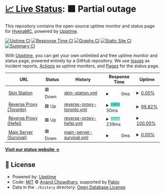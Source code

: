 # [📈 Live Status](https://hyenamc.github.io/hyena-upptime): <!--live status--> **🟧 Partial outage**

This repository contains the open-source uptime monitor and status page for [HyenaMC](https://hyenamc.github.io/hyena-upptime), powered by [Upptime](https://github.com/upptime/upptime).

[![Uptime CI](https://github.com/hyenamc/hyena-upptime/workflows/Uptime%20CI/badge.svg)](https://github.com/hyenamc/hyena-upptime/actions?query=workflow%3A%22Uptime+CI%22)
[![Response Time CI](https://github.com/hyenamc/hyena-upptime/workflows/Response%20Time%20CI/badge.svg)](https://github.com/hyenamc/hyena-upptime/actions?query=workflow%3A%22Response+Time+CI%22)
[![Graphs CI](https://github.com/hyenamc/hyena-upptime/workflows/Graphs%20CI/badge.svg)](https://github.com/hyenamc/hyena-upptime/actions?query=workflow%3A%22Graphs+CI%22)
[![Static Site CI](https://github.com/hyenamc/hyena-upptime/workflows/Static%20Site%20CI/badge.svg)](https://github.com/hyenamc/hyena-upptime/actions?query=workflow%3A%22Static+Site+CI%22)
[![Summary CI](https://github.com/hyenamc/hyena-upptime/workflows/Summary%20CI/badge.svg)](https://github.com/hyenamc/hyena-upptime/actions?query=workflow%3A%22Summary+CI%22)

With [Upptime](https://upptime.js.org), you can get your own unlimited and free uptime monitor and status page, powered entirely by a GitHub repository. We use [Issues](https://github.com/hyenamc/hyena-upptime/issues) as incident reports, [Actions](https://github.com/hyenamc/hyena-upptime/actions) as uptime monitors, and [Pages](https://hyenamc.github.io/hyena-upptime) for the status page.

<!--start: status pages-->
<!-- This summary is generated by Upptime (https://github.com/upptime/upptime) -->
<!-- Do not edit this manually, your changes will be overwritten -->
<!-- prettier-ignore -->
| URL | Status | History | Response Time | Uptime |
| --- | ------ | ------- | ------------- | ------ |
| <img alt="" src="https://icons.duckduckgo.com/ip3/account.teamhyena.org.ico" height="13"> [Skin Station](https://account.teamhyena.org) | 🟥 Down | [skin-station.yml](https://github.com/HyenaMC/hyena-upptime/commits/HEAD/history/skin-station.yml) | <details><summary><img alt="Response time graph" src="./graphs/skin-station/response-time-week.png" height="20"> 0ms</summary><br><a href="https://HyenaMC.github.io/hyena-upptime/history/skin-station"><img alt="Response time 421" src="https://img.shields.io/endpoint?url=https%3A%2F%2Fraw.githubusercontent.com%2FHyenaMC%2Fhyena-upptime%2FHEAD%2Fapi%2Fskin-station%2Fresponse-time.json"></a><br><a href="https://HyenaMC.github.io/hyena-upptime/history/skin-station"><img alt="24-hour response time 0" src="https://img.shields.io/endpoint?url=https%3A%2F%2Fraw.githubusercontent.com%2FHyenaMC%2Fhyena-upptime%2FHEAD%2Fapi%2Fskin-station%2Fresponse-time-day.json"></a><br><a href="https://HyenaMC.github.io/hyena-upptime/history/skin-station"><img alt="7-day response time 0" src="https://img.shields.io/endpoint?url=https%3A%2F%2Fraw.githubusercontent.com%2FHyenaMC%2Fhyena-upptime%2FHEAD%2Fapi%2Fskin-station%2Fresponse-time-week.json"></a><br><a href="https://HyenaMC.github.io/hyena-upptime/history/skin-station"><img alt="30-day response time 421" src="https://img.shields.io/endpoint?url=https%3A%2F%2Fraw.githubusercontent.com%2FHyenaMC%2Fhyena-upptime%2FHEAD%2Fapi%2Fskin-station%2Fresponse-time-month.json"></a><br><a href="https://HyenaMC.github.io/hyena-upptime/history/skin-station"><img alt="1-year response time 421" src="https://img.shields.io/endpoint?url=https%3A%2F%2Fraw.githubusercontent.com%2FHyenaMC%2Fhyena-upptime%2FHEAD%2Fapi%2Fskin-station%2Fresponse-time-year.json"></a></details> | <details><summary><a href="https://HyenaMC.github.io/hyena-upptime/history/skin-station">0.00%</a></summary><a href="https://HyenaMC.github.io/hyena-upptime/history/skin-station"><img alt="All-time uptime 0.00%" src="https://img.shields.io/endpoint?url=https%3A%2F%2Fraw.githubusercontent.com%2FHyenaMC%2Fhyena-upptime%2FHEAD%2Fapi%2Fskin-station%2Fuptime.json"></a><br><a href="https://HyenaMC.github.io/hyena-upptime/history/skin-station"><img alt="24-hour uptime 0.00%" src="https://img.shields.io/endpoint?url=https%3A%2F%2Fraw.githubusercontent.com%2FHyenaMC%2Fhyena-upptime%2FHEAD%2Fapi%2Fskin-station%2Fuptime-day.json"></a><br><a href="https://HyenaMC.github.io/hyena-upptime/history/skin-station"><img alt="7-day uptime 0.00%" src="https://img.shields.io/endpoint?url=https%3A%2F%2Fraw.githubusercontent.com%2FHyenaMC%2Fhyena-upptime%2FHEAD%2Fapi%2Fskin-station%2Fuptime-week.json"></a><br><a href="https://HyenaMC.github.io/hyena-upptime/history/skin-station"><img alt="30-day uptime 0.00%" src="https://img.shields.io/endpoint?url=https%3A%2F%2Fraw.githubusercontent.com%2FHyenaMC%2Fhyena-upptime%2FHEAD%2Fapi%2Fskin-station%2Fuptime-month.json"></a><br><a href="https://HyenaMC.github.io/hyena-upptime/history/skin-station"><img alt="1-year uptime 0.00%" src="https://img.shields.io/endpoint?url=https%3A%2F%2Fraw.githubusercontent.com%2FHyenaMC%2Fhyena-upptime%2FHEAD%2Fapi%2Fskin-station%2Fuptime-year.json"></a></details>
| <img alt="" src="https://icons.duckduckgo.com/ip3/null.ico" height="13"> [Reverse Proxy (Toronto)](mc.teamhyena.org) | 🟩 Up | [reverse-proxy-toronto.yml](https://github.com/HyenaMC/hyena-upptime/commits/HEAD/history/reverse-proxy-toronto.yml) | <details><summary><img alt="Response time graph" src="./graphs/reverse-proxy-toronto/response-time-week.png" height="20"> 30ms</summary><br><a href="https://HyenaMC.github.io/hyena-upptime/history/reverse-proxy-toronto"><img alt="Response time 31" src="https://img.shields.io/endpoint?url=https%3A%2F%2Fraw.githubusercontent.com%2FHyenaMC%2Fhyena-upptime%2FHEAD%2Fapi%2Freverse-proxy-toronto%2Fresponse-time.json"></a><br><a href="https://HyenaMC.github.io/hyena-upptime/history/reverse-proxy-toronto"><img alt="24-hour response time 32" src="https://img.shields.io/endpoint?url=https%3A%2F%2Fraw.githubusercontent.com%2FHyenaMC%2Fhyena-upptime%2FHEAD%2Fapi%2Freverse-proxy-toronto%2Fresponse-time-day.json"></a><br><a href="https://HyenaMC.github.io/hyena-upptime/history/reverse-proxy-toronto"><img alt="7-day response time 30" src="https://img.shields.io/endpoint?url=https%3A%2F%2Fraw.githubusercontent.com%2FHyenaMC%2Fhyena-upptime%2FHEAD%2Fapi%2Freverse-proxy-toronto%2Fresponse-time-week.json"></a><br><a href="https://HyenaMC.github.io/hyena-upptime/history/reverse-proxy-toronto"><img alt="30-day response time 31" src="https://img.shields.io/endpoint?url=https%3A%2F%2Fraw.githubusercontent.com%2FHyenaMC%2Fhyena-upptime%2FHEAD%2Fapi%2Freverse-proxy-toronto%2Fresponse-time-month.json"></a><br><a href="https://HyenaMC.github.io/hyena-upptime/history/reverse-proxy-toronto"><img alt="1-year response time 31" src="https://img.shields.io/endpoint?url=https%3A%2F%2Fraw.githubusercontent.com%2FHyenaMC%2Fhyena-upptime%2FHEAD%2Fapi%2Freverse-proxy-toronto%2Fresponse-time-year.json"></a></details> | <details><summary><a href="https://HyenaMC.github.io/hyena-upptime/history/reverse-proxy-toronto">99.82%</a></summary><a href="https://HyenaMC.github.io/hyena-upptime/history/reverse-proxy-toronto"><img alt="All-time uptime 99.86%" src="https://img.shields.io/endpoint?url=https%3A%2F%2Fraw.githubusercontent.com%2FHyenaMC%2Fhyena-upptime%2FHEAD%2Fapi%2Freverse-proxy-toronto%2Fuptime.json"></a><br><a href="https://HyenaMC.github.io/hyena-upptime/history/reverse-proxy-toronto"><img alt="24-hour uptime 98.77%" src="https://img.shields.io/endpoint?url=https%3A%2F%2Fraw.githubusercontent.com%2FHyenaMC%2Fhyena-upptime%2FHEAD%2Fapi%2Freverse-proxy-toronto%2Fuptime-day.json"></a><br><a href="https://HyenaMC.github.io/hyena-upptime/history/reverse-proxy-toronto"><img alt="7-day uptime 99.82%" src="https://img.shields.io/endpoint?url=https%3A%2F%2Fraw.githubusercontent.com%2FHyenaMC%2Fhyena-upptime%2FHEAD%2Fapi%2Freverse-proxy-toronto%2Fuptime-week.json"></a><br><a href="https://HyenaMC.github.io/hyena-upptime/history/reverse-proxy-toronto"><img alt="30-day uptime 99.86%" src="https://img.shields.io/endpoint?url=https%3A%2F%2Fraw.githubusercontent.com%2FHyenaMC%2Fhyena-upptime%2FHEAD%2Fapi%2Freverse-proxy-toronto%2Fuptime-month.json"></a><br><a href="https://HyenaMC.github.io/hyena-upptime/history/reverse-proxy-toronto"><img alt="1-year uptime 99.86%" src="https://img.shields.io/endpoint?url=https%3A%2F%2Fraw.githubusercontent.com%2FHyenaMC%2Fhyena-upptime%2FHEAD%2Fapi%2Freverse-proxy-toronto%2Fuptime-year.json"></a></details>
| <img alt="" src="https://icons.duckduckgo.com/ip3/null.ico" height="13"> [Reverse Proxy (Hefei)](120.78.128.225) | 🟩 Up | [reverse-proxy-hefei.yml](https://github.com/HyenaMC/hyena-upptime/commits/HEAD/history/reverse-proxy-hefei.yml) | <details><summary><img alt="Response time graph" src="./graphs/reverse-proxy-hefei/response-time-week.png" height="20"> 239ms</summary><br><a href="https://HyenaMC.github.io/hyena-upptime/history/reverse-proxy-hefei"><img alt="Response time 238" src="https://img.shields.io/endpoint?url=https%3A%2F%2Fraw.githubusercontent.com%2FHyenaMC%2Fhyena-upptime%2FHEAD%2Fapi%2Freverse-proxy-hefei%2Fresponse-time.json"></a><br><a href="https://HyenaMC.github.io/hyena-upptime/history/reverse-proxy-hefei"><img alt="24-hour response time 235" src="https://img.shields.io/endpoint?url=https%3A%2F%2Fraw.githubusercontent.com%2FHyenaMC%2Fhyena-upptime%2FHEAD%2Fapi%2Freverse-proxy-hefei%2Fresponse-time-day.json"></a><br><a href="https://HyenaMC.github.io/hyena-upptime/history/reverse-proxy-hefei"><img alt="7-day response time 239" src="https://img.shields.io/endpoint?url=https%3A%2F%2Fraw.githubusercontent.com%2FHyenaMC%2Fhyena-upptime%2FHEAD%2Fapi%2Freverse-proxy-hefei%2Fresponse-time-week.json"></a><br><a href="https://HyenaMC.github.io/hyena-upptime/history/reverse-proxy-hefei"><img alt="30-day response time 238" src="https://img.shields.io/endpoint?url=https%3A%2F%2Fraw.githubusercontent.com%2FHyenaMC%2Fhyena-upptime%2FHEAD%2Fapi%2Freverse-proxy-hefei%2Fresponse-time-month.json"></a><br><a href="https://HyenaMC.github.io/hyena-upptime/history/reverse-proxy-hefei"><img alt="1-year response time 238" src="https://img.shields.io/endpoint?url=https%3A%2F%2Fraw.githubusercontent.com%2FHyenaMC%2Fhyena-upptime%2FHEAD%2Fapi%2Freverse-proxy-hefei%2Fresponse-time-year.json"></a></details> | <details><summary><a href="https://HyenaMC.github.io/hyena-upptime/history/reverse-proxy-hefei">100.00%</a></summary><a href="https://HyenaMC.github.io/hyena-upptime/history/reverse-proxy-hefei"><img alt="All-time uptime 100.00%" src="https://img.shields.io/endpoint?url=https%3A%2F%2Fraw.githubusercontent.com%2FHyenaMC%2Fhyena-upptime%2FHEAD%2Fapi%2Freverse-proxy-hefei%2Fuptime.json"></a><br><a href="https://HyenaMC.github.io/hyena-upptime/history/reverse-proxy-hefei"><img alt="24-hour uptime 100.00%" src="https://img.shields.io/endpoint?url=https%3A%2F%2Fraw.githubusercontent.com%2FHyenaMC%2Fhyena-upptime%2FHEAD%2Fapi%2Freverse-proxy-hefei%2Fuptime-day.json"></a><br><a href="https://HyenaMC.github.io/hyena-upptime/history/reverse-proxy-hefei"><img alt="7-day uptime 100.00%" src="https://img.shields.io/endpoint?url=https%3A%2F%2Fraw.githubusercontent.com%2FHyenaMC%2Fhyena-upptime%2FHEAD%2Fapi%2Freverse-proxy-hefei%2Fuptime-week.json"></a><br><a href="https://HyenaMC.github.io/hyena-upptime/history/reverse-proxy-hefei"><img alt="30-day uptime 100.00%" src="https://img.shields.io/endpoint?url=https%3A%2F%2Fraw.githubusercontent.com%2FHyenaMC%2Fhyena-upptime%2FHEAD%2Fapi%2Freverse-proxy-hefei%2Fuptime-month.json"></a><br><a href="https://HyenaMC.github.io/hyena-upptime/history/reverse-proxy-hefei"><img alt="1-year uptime 100.00%" src="https://img.shields.io/endpoint?url=https%3A%2F%2Fraw.githubusercontent.com%2FHyenaMC%2Fhyena-upptime%2FHEAD%2Fapi%2Freverse-proxy-hefei%2Fuptime-year.json"></a></details>
| <img alt="" src="https://icons.duckduckgo.com/ip3/null.ico" height="13"> [Main Server (Survival)](minecraft.teamhyena.org) | 🟥 Down | [main-server-survival.yml](https://github.com/HyenaMC/hyena-upptime/commits/HEAD/history/main-server-survival.yml) | <details><summary><img alt="Response time graph" src="./graphs/main-server-survival/response-time-week.png" height="20"> 0ms</summary><br><a href="https://HyenaMC.github.io/hyena-upptime/history/main-server-survival"><img alt="Response time 36" src="https://img.shields.io/endpoint?url=https%3A%2F%2Fraw.githubusercontent.com%2FHyenaMC%2Fhyena-upptime%2FHEAD%2Fapi%2Fmain-server-survival%2Fresponse-time.json"></a><br><a href="https://HyenaMC.github.io/hyena-upptime/history/main-server-survival"><img alt="24-hour response time 0" src="https://img.shields.io/endpoint?url=https%3A%2F%2Fraw.githubusercontent.com%2FHyenaMC%2Fhyena-upptime%2FHEAD%2Fapi%2Fmain-server-survival%2Fresponse-time-day.json"></a><br><a href="https://HyenaMC.github.io/hyena-upptime/history/main-server-survival"><img alt="7-day response time 0" src="https://img.shields.io/endpoint?url=https%3A%2F%2Fraw.githubusercontent.com%2FHyenaMC%2Fhyena-upptime%2FHEAD%2Fapi%2Fmain-server-survival%2Fresponse-time-week.json"></a><br><a href="https://HyenaMC.github.io/hyena-upptime/history/main-server-survival"><img alt="30-day response time 36" src="https://img.shields.io/endpoint?url=https%3A%2F%2Fraw.githubusercontent.com%2FHyenaMC%2Fhyena-upptime%2FHEAD%2Fapi%2Fmain-server-survival%2Fresponse-time-month.json"></a><br><a href="https://HyenaMC.github.io/hyena-upptime/history/main-server-survival"><img alt="1-year response time 36" src="https://img.shields.io/endpoint?url=https%3A%2F%2Fraw.githubusercontent.com%2FHyenaMC%2Fhyena-upptime%2FHEAD%2Fapi%2Fmain-server-survival%2Fresponse-time-year.json"></a></details> | <details><summary><a href="https://HyenaMC.github.io/hyena-upptime/history/main-server-survival">0.00%</a></summary><a href="https://HyenaMC.github.io/hyena-upptime/history/main-server-survival"><img alt="All-time uptime 17.29%" src="https://img.shields.io/endpoint?url=https%3A%2F%2Fraw.githubusercontent.com%2FHyenaMC%2Fhyena-upptime%2FHEAD%2Fapi%2Fmain-server-survival%2Fuptime.json"></a><br><a href="https://HyenaMC.github.io/hyena-upptime/history/main-server-survival"><img alt="24-hour uptime 0.00%" src="https://img.shields.io/endpoint?url=https%3A%2F%2Fraw.githubusercontent.com%2FHyenaMC%2Fhyena-upptime%2FHEAD%2Fapi%2Fmain-server-survival%2Fuptime-day.json"></a><br><a href="https://HyenaMC.github.io/hyena-upptime/history/main-server-survival"><img alt="7-day uptime 0.00%" src="https://img.shields.io/endpoint?url=https%3A%2F%2Fraw.githubusercontent.com%2FHyenaMC%2Fhyena-upptime%2FHEAD%2Fapi%2Fmain-server-survival%2Fuptime-week.json"></a><br><a href="https://HyenaMC.github.io/hyena-upptime/history/main-server-survival"><img alt="30-day uptime 17.29%" src="https://img.shields.io/endpoint?url=https%3A%2F%2Fraw.githubusercontent.com%2FHyenaMC%2Fhyena-upptime%2FHEAD%2Fapi%2Fmain-server-survival%2Fuptime-month.json"></a><br><a href="https://HyenaMC.github.io/hyena-upptime/history/main-server-survival"><img alt="1-year uptime 17.29%" src="https://img.shields.io/endpoint?url=https%3A%2F%2Fraw.githubusercontent.com%2FHyenaMC%2Fhyena-upptime%2FHEAD%2Fapi%2Fmain-server-survival%2Fuptime-year.json"></a></details>

<!--end: status pages-->

[**Visit our status website →**](https://hyenamc.github.io/hyena-upptime)

## 📄 License

- Powered by: [Upptime](https://github.com/upptime/upptime)
- Code: [MIT](./LICENSE) © [Anand Chowdhary](https://anandchowdhary.com), supported by [Pabio](https://pabio.com)
- Data in the `./history` directory: [Open Database License](https://opendatacommons.org/licenses/odbl/1-0/)
